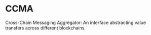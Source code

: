# CCMA
Cross-Chain Messaging Aggregator: An interface abstracting value transfers across different blockchains.
